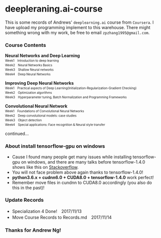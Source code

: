 # deepleraning.ai-course
This is some records of Andrews' `deeplearning.ai` course from `Coursera`. I have upload my programming implement to this warehouse. There might something wrong with my work, be free to email `zpzhang1995@gmail.com`.

### Course Contents
**Neural Networks and Deep Learning**  
<font size=1>Week1　Introduction to deep learning</font>  
<font size=1>Week2　Neural Networks Basics</font>   
<font size=1>Week3　Shallow Neural networks</font>   
<font size=1>Week4　Deep Neural Networks</font>   

**Improving Deep Neural Networks**  
<font size=1>Week1　Practical aspects of Deep Learning(Initialization-Regularization-Gradient Checking)</font>  
<font size=1>Week2　Optimization algorithms</font>  
<font size=1>Week3　Hyperparameter tuning, Batch Normalization and Programming Frameworks</font>  

**Convolutional Neural Network**  
<font size=1>Week1　Foundations of Convolutional Neural Networks</font>  
<font size=1>Week2　Deep convolutional models: case studies</font>  
<font size=1>Week3　Object detection</font>  
<font size=1>Week4　Special applications: Face recognition & Neural style transfer</font>  
   
   continued...
   
### About install tensorflow-gpu on windows
- Cause I found many people get many issues while installing tensorflow-gpu on windows, and there are many talks before tensorflow-1.4.0 shows like this on [Stackoverflow](https://stackoverflow.com/questions/42011070/on-windows-running-import-tensorflow-generates-no-module-named-pywrap-tenso).   
- You will not face problem above again thanks to tensorflow-1.4.0!  
-  **python3.6.x + cudnn6.0 + CUDA8.0 + tensorflow-1.4.0** work perfect!
- Remember move files in cundnn to CUDA8.0 accordingly (you also do this in the past)!

### Update Records
- Specialization 4 Done!　2017/11/13
- Move Course Records to Records.md　2017/11/14


### Thanks for Andrew Ng!
